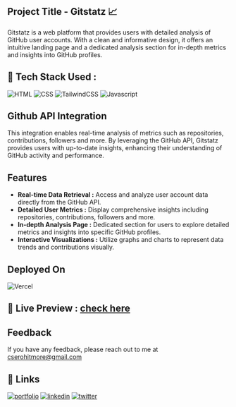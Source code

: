 ## Project Title - Gitstatz 📈
Gitstatz is a web platform that provides users with detailed analysis of GitHub user accounts. With a clean and informative design, it offers an intuitive landing page and a dedicated analysis section for in-depth metrics and insights into GitHub profiles.

<h2> 📌 Tech Stack Used :</h2> 
<img alt="HTML" src="https://img.shields.io/badge/html5-%23E34F26.svg?style=for-the-badge&logo=html5&logoColor=white"/>
<img alt ="CSS" src="https://img.shields.io/badge/css3-%231572B6.svg?style=for-the-badge&logo=css3&logoColor=white"/>
<img alt="TailwindCSS" src="https://img.shields.io/badge/Tailwind_CSS-38B2AC?style=for-the-badge&logo=tailwind-css&logoColor=white"/>
<img alt="Javascript" src="https://img.shields.io/badge/javascript-%23323330.svg?style=for-the-badge&logo=javascript&logoColor=%23F7DF1E"/>

## Github API Integration
This integration enables real-time analysis of metrics such as repositories, contributions, followers and more. By leveraging the GitHub API, Gitstatz provides users with up-to-date insights, enhancing their understanding of GitHub activity and performance.

## Features

- **Real-time Data Retrieval :** Access and analyze user account data directly from the GitHub API.<br>
- **Detailed User Metrics :** Display comprehensive insights including repositories, contributions, followers and more.<br>
- **In-depth Analysis Page :** Dedicated section for users to explore detailed metrics and insights into specific GitHub profiles.<br>
- **Interactive Visualizations :** Utilize graphs and charts to represent data trends and contributions visually.


## Deployed On  
![Vercel](https://img.shields.io/badge/vercel-%23000000.svg?style=for-the-badge&logo=vercel&logoColor=white)

## :rocket: Live Preview : [check here](https://gitstatz.vercel.app/)

## Feedback

If you have any feedback, please reach out to me at cserohitmore@gmail.com


## 🔗 Links
[![portfolio](https://img.shields.io/badge/my_portfolio-000?style=for-the-badge&logo=ko-fi&logoColor=white)](https://creatro.vercel.app/)
[![linkedin](https://img.shields.io/badge/linkedin-0A66C2?style=for-the-badge&logo=linkedin&logoColor=white)](https://www.linkedin.com/in/rohitmore07)
[![twitter](https://img.shields.io/badge/twitter-1DA1F2?style=for-the-badge&logo=twitter&logoColor=white)](https://twitter.com/rohittmore)


